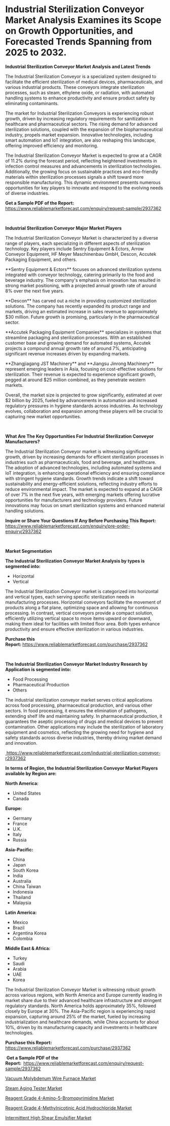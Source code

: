 <p><h1>Industrial Sterilization Conveyor Market Analysis Examines its Scope on Growth Opportunities, and Forecasted Trends Spanning from 2025 to 2032.</h1></p><p><strong>Industrial Sterilization Conveyor Market Analysis and Latest Trends</strong></p>
<p><p>The Industrial Sterilization Conveyor is a specialized system designed to facilitate the efficient sterilization of medical devices, pharmaceuticals, and various industrial products. These conveyors integrate sterilization processes, such as steam, ethylene oxide, or radiation, with automated handling systems to enhance productivity and ensure product safety by eliminating contaminants.</p><p>The market for Industrial Sterilization Conveyors is experiencing robust growth, driven by increasing regulatory requirements for sanitization in healthcare and pharmaceutical sectors. The rising demand for advanced sterilization solutions, coupled with the expansion of the biopharmaceutical industry, propels market expansion. Innovative technologies, including smart automation and IoT integration, are also reshaping this landscape, offering improved efficiency and monitoring.</p><p>The Industrial Sterilization Conveyor Market is expected to grow at a CAGR of 11.2% during the forecast period, reflecting heightened investments in infection control measures and advancements in sterilization technologies. Additionally, the growing focus on sustainable practices and eco-friendly materials within sterilization processes signals a shift toward more responsible manufacturing. This dynamic environment presents numerous opportunities for key players to innovate and respond to the evolving needs of diverse industries.</p></p>
<p><strong>Get a Sample PDF of the Report:&nbsp;</strong> <a href="https://www.reliablemarketforecast.com/enquiry/request-sample/2937362?utm_campaign=1832&utm_medium=2&utm_source=Github&utm_content=ia&utm_term=14032025&utm_id=industrial-sterilization-conveyor">https://www.reliablemarketforecast.com/enquiry/request-sample/2937362</a></p>
<p>&nbsp;</p>
<p><strong>Industrial Sterilization Conveyor Major Market Players</strong></p>
<p><p>The Industrial Sterilization Conveyor Market is characterized by a diverse range of players, each specializing in different aspects of sterilization technology. Key players include Sentry Equipment & Ectors, Arrow Conveyor Equipment, HF Meyer Maschinenbau GmbH, Descon, Accutek Packaging Equipment, and others.</p><p>**Sentry Equipment & Ectors** focuses on advanced sterilization systems integrated with conveyor technology, catering primarily to the food and beverage industry. The company's emphasis on innovation has resulted in strong market positioning, with a projected annual growth rate of around 8% over the next five years.</p><p>**Descon** has carved out a niche in providing customized sterilization solutions. The company has recently expanded its product range and markets, driving an estimated increase in sales revenue to approximately $30 million. Future growth is promising, particularly in the pharmaceutical sector.</p><p>**Accutek Packaging Equipment Companies** specializes in systems that streamline packaging and sterilization processes. With an established customer base and growing demand for automated systems, Accutek projects a compound annual growth rate of around 7%, anticipating significant revenue increases driven by expanding markets.</p><p>**Zhangjiagang JST Machinery** and **Jiangsu Jinrong Machinery** represent emerging leaders in Asia, focusing on cost-effective solutions for sterilization. Their revenue is expected to experience significant growth, pegged at around $25 million combined, as they penetrate western markets.</p><p>Overall, the market size is projected to grow significantly, estimated at over $2 billion by 2025, fueled by advancements in automation and increased regulatory pressures in hygiene standards across industries. As technology evolves, collaboration and expansion among these players will be crucial to capturing new market opportunities.</p></p>
<p>&nbsp;</p>
<p><strong>What Are The Key Opportunities For Industrial Sterilization Conveyor Manufacturers?</strong></p>
<p><p>The Industrial Sterilization Conveyor market is witnessing significant growth, driven by increasing demands for efficient sterilization processes in industries such as pharmaceuticals, food and beverage, and healthcare. The adoption of advanced technologies, including automated systems and IoT integration, is enhancing operational efficiency and ensuring compliance with stringent hygiene standards. Growth trends indicate a shift toward sustainability and energy-efficient solutions, reflecting industry efforts to reduce environmental impact. The market is expected to expand at a CAGR of over 7% in the next five years, with emerging markets offering lucrative opportunities for manufacturers and technology providers. Future innovations may focus on smart sterilization systems and enhanced material handling solutions.</p></p>
<p><strong>Inquire or Share Your Questions If Any Before Purchasing This Report:</strong> <a href="https://www.reliablemarketforecast.com/enquiry/pre-order-enquiry/2937362?utm_campaign=1832&utm_medium=2&utm_source=Github&utm_content=ia&utm_term=14032025&utm_id=industrial-sterilization-conveyor">https://www.reliablemarketforecast.com/enquiry/pre-order-enquiry/2937362</a></p>
<p>&nbsp;</p>
<p><strong>Market Segmentation</strong></p>
<p><strong>The Industrial Sterilization Conveyor Market Analysis by types is segmented into:</strong></p>
<p><ul><li>Horizontal</li><li>Vertical</li></ul></p>
<p><p>The Industrial Sterilization Conveyor market is categorized into horizontal and vertical types, each serving specific sterilization needs in manufacturing processes. Horizontal conveyors facilitate the movement of products along a flat plane, optimizing space and allowing for continuous processing. In contrast, vertical conveyors provide a compact solution, efficiently utilizing vertical space to move items upward or downward, making them ideal for facilities with limited floor area. Both types enhance productivity and ensure effective sterilization in various industries.</p></p>
<p><strong>Purchase this Report:&nbsp;</strong><a href="https://www.reliablemarketforecast.com/purchase/2937362?utm_campaign=1832&utm_medium=2&utm_source=Github&utm_content=ia&utm_term=14032025&utm_id=industrial-sterilization-conveyor">https://www.reliablemarketforecast.com/purchase/2937362</a></p>
<p>&nbsp;</p>
<p><strong>The Industrial Sterilization Conveyor Market Industry Research by Application is segmented into:</strong></p>
<p><ul><li>Food Processing</li><li>Pharmaceutical Production</li><li>Others</li></ul></p>
<p><p>The industrial sterilization conveyor market serves critical applications across food processing, pharmaceutical production, and various other sectors. In food processing, it ensures the elimination of pathogens, extending shelf life and maintaining safety. In pharmaceutical production, it guarantees the aseptic processing of drugs and medical devices to prevent contamination. Other applications may include the sterilization of laboratory equipment and cosmetics, reflecting the growing need for hygiene and safety standards across diverse industries, thereby driving market demand and innovation.</p></p>
<p><a href="https://www.reliablemarketforecast.com/industrial-sterilization-conveyor-r2937362?utm_campaign=1832&utm_medium=2&utm_source=Github&utm_content=ia&utm_term=14032025&utm_id=industrial-sterilization-conveyor">&nbsp;https://www.reliablemarketforecast.com/industrial-sterilization-conveyor-r2937362</a></p>
<p><strong>In terms of Region, the Industrial Sterilization Conveyor Market Players available by Region are:</strong></p>
<p>
    <p> <strong> North America: </strong>
        <ul>
            <li>United States</li>
            <li>Canada</li>
        </ul>
        </p> 
    <p> <strong> Europe: </strong>
        <ul>
            <li>Germany</li>
            <li>France</li>
            <li>U.K.</li>
            <li>Italy</li>
            <li>Russia</li>
        </ul>
        </p> 
    <p> <strong> Asia-Pacific: </strong>
        <ul>
            <li>China</li>
            <li>Japan</li>
            <li>South Korea</li>
            <li>India</li>
            <li>Australia</li>
            <li>China Taiwan</li>
            <li>Indonesia</li>
            <li>Thailand</li>
            <li>Malaysia</li>
        </ul>
        </p> 
    <p> <strong> Latin America: </strong>
        <ul>
            <li>Mexico</li>
            <li>Brazil</li>
            <li>Argentina Korea</li>
            <li>Colombia</li>
        </ul>
        </p> 
    <p> <strong> Middle East & Africa: </strong>
        <ul>
            <li>Turkey</li>
            <li>Saudi</li>
            <li>Arabia</li>
            <li>UAE</li>
            <li>Korea</li>
        </ul>
    </p>
    </p>
<p><p>The Industrial Sterilization Conveyor Market is witnessing robust growth across various regions, with North America and Europe currently leading in market share due to their advanced healthcare infrastructure and stringent regulatory standards. North America holds approximately 35%, followed closely by Europe at 30%. The Asia-Pacific region is experiencing rapid expansion, capturing around 25% of the market, fueled by increasing industrialization and healthcare demands, while China accounts for about 10%, driven by its manufacturing capacity and investments in healthcare technologies.</p></p>
<p><strong>Purchase this Report: </strong><a href="https://www.reliablemarketforecast.com/purchase/2937362?utm_campaign=1832&utm_medium=2&utm_source=Github&utm_content=ia&utm_term=14032025&utm_id=industrial-sterilization-conveyor">https://www.reliablemarketforecast.com/purchase/2937362</a></p>
<p>&nbsp;<strong>Get a Sample PDF of the Report:&nbsp;&nbsp;</strong><a href="https://www.reliablemarketforecast.com/enquiry/request-sample/2937362?utm_campaign=1832&utm_medium=2&utm_source=Github&utm_content=ia&utm_term=14032025&utm_id=industrial-sterilization-conveyor">https://www.reliablemarketforecast.com/enquiry/request-sample/2937362</a></p>
<p><strong></strong></p>
<p><p><a href="https://github.com/jaspartatin/Market-Research-Report-List-1/blob/main/vacuum-molybdenum-wire-furnace-market.md?utm_campaign=1832&utm_medium=2&utm_source=Github&utm_content=ia&utm_term=14032025&utm_id=industrial-sterilization-conveyor">Vacuum Molybdenum Wire Furnace Market</a></p><p><a href="https://github.com/spehnluenaru/Market-Research-Report-List-1/blob/main/steam-aging-tester-market.md?utm_campaign=1832&utm_medium=2&utm_source=Github&utm_content=ia&utm_term=14032025&utm_id=industrial-sterilization-conveyor">Steam Aging Tester Market</a></p><p><a href="https://github.com/kluviabolofo/Market-Research-Report-List-1/blob/main/reagent-grade-4-amino-5-bromopyrimidine-market.md?utm_campaign=1832&utm_medium=2&utm_source=Github&utm_content=ia&utm_term=14032025&utm_id=industrial-sterilization-conveyor">Reagent Grade 4-Amino-5-Bromopyrimidine Market</a></p><p><a href="https://github.com/toghojbeinta/Market-Research-Report-List-1/blob/main/reagent-grade-4-methylnicotinic-acid-hydrochloride-market.md?utm_campaign=1832&utm_medium=2&utm_source=Github&utm_content=ia&utm_term=14032025&utm_id=industrial-sterilization-conveyor">Reagent Grade 4-Methylnicotinic Acid Hydrochloride Market</a></p><p><a href="https://github.com/alefermeivys/Market-Research-Report-List-1/blob/main/intermittent-high-shear-emulsifier-market.md?utm_campaign=1832&utm_medium=2&utm_source=Github&utm_content=ia&utm_term=14032025&utm_id=industrial-sterilization-conveyor">Intermittent High Shear Emulsifier Market</a></p></p>